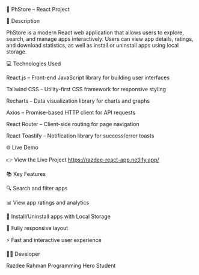 🚀 PhStore – React Project

📝 Description

PhStore is a modern React web application that allows users to explore, search, and manage apps interactively.
Users can view app details, ratings, and download statistics, as well as install or uninstall apps using local storage.

💻 Technologies Used

React.js – Front-end JavaScript library for building user interfaces

Tailwind CSS – Utility-first CSS framework for responsive styling

Recharts – Data visualization library for charts and graphs

Axios – Promise-based HTTP client for API requests

React Router – Client-side routing for page navigation

React Toastify – Notification library for success/error toasts

🌐 Live Demo

👉 View the Live Project https://razdee-react-app.netlify.app/

📚 Key Features

🔍 Search and filter apps

📊 View app ratings and analytics

💾 Install/Uninstall apps with Local Storage

📱 Fully responsive layout

⚡ Fast and interactive user experience

👨‍💻 Developer

Razdee Rahman
Programming Hero Student